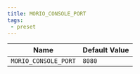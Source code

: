 ```yaml
---
title: MORIO_CONSOLE_PORT
tags: 
 - preset
---
```





<!-- MORIO_AUTO_GENERATED_CONTENT_STARTS - Manual changes made below will be overwritten -->
| Name | Default Value |
|------|---------------|
| `MORIO_CONSOLE_PORT` | `8080` |
<!-- MORIO_AUTO_GENERATED_CONTENT_ENDS - Manual changes made above will be overwritten -->
